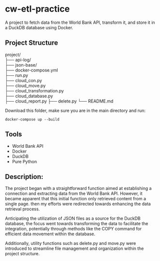 # cw-etl-practice

A project to fetch data from the World Bank API, transform it, and store it in a DuckDB database using Docker.

## Project Structure

project/<br>
├── api-log/<br>
├── json-base/<br>
├── docker-compose.yml<br>
├── run.py<br>
├── cloud_con.py<br>
├── cloud_move.py<br>
├── cloud_transformation.py<br>
├── cloud_database.py<br>
├── cloud_report.py
├── delete.py
└── README.md<br>

Download this folder, make sure you are in the main directory and run:

`docker-compose up --build`<br>

## Tools 

* World Bank API
* Docker
* DuckDB
* Pure Python

## Description:

The project began with a straightforward function aimed at establishing a connection and extracting data from the World Bank API. However, it became apparent that this initial function only retrieved content from a single page. then my efforts were redirected towards enhancing the data retrieval process.

Anticipating the utilization of JSON files as a source for the DuckDB database, the focus went towards transforming the data to facilitate the integration, potentially through methods like the COPY command for efficient data movement within the database.

Additionally, utility functions such as delete.py and move.py were introduced to streamline file management and organization within the project structure.
